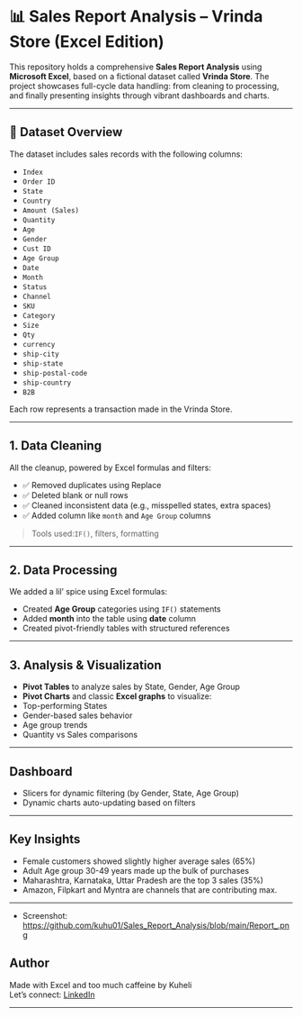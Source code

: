 # 📊 Sales Report Analysis – Vrinda Store (Excel Edition)
 
This repository holds a comprehensive **Sales Report Analysis** using **Microsoft Excel**, based on a fictional dataset called **Vrinda Store**. The project showcases full-cycle data handling: from cleaning to processing, and finally presenting insights through vibrant dashboards and charts.

---

## 📁 Dataset Overview

The dataset includes sales records with the following columns:

- `Index`  
- `Order ID`  
- `State`  
- `Country`  
- `Amount (Sales)`  
- `Quantity`  
- `Age`  
- `Gender`   	
- `Cust ID`			
- `Age Group`	
- `Date`	
- `Month`	
- `Status`	
- `Channel` 	
- `SKU`	
- `Category`	
- `Size`	
- `Qty`	
- `currency`		
- `ship-city`	
- `ship-state`	
- `ship-postal-code`	
- `ship-country`	
- `B2B` 

Each row represents a transaction made in the Vrinda Store.

---

## 1. Data Cleaning 

All the cleanup, powered by Excel formulas and filters:

- ✅ Removed duplicates using Replace
- ✅ Deleted blank or null rows
- ✅ Cleaned inconsistent data (e.g., misspelled states, extra spaces)
- ✅ Added column like `month` and `Age Group` columns

> Tools used:`IF()`, filters, formatting

---

## 2. Data Processing

We added a lil’ spice using Excel formulas:

-  Created **Age Group** categories using `IF()` statements  
-  Added **month** into the table using **date** column 
-  Created pivot-friendly tables with structured references  

---

## 3. Analysis & Visualization

-  **Pivot Tables** to analyze sales by State, Gender, Age Group
-  **Pivot Charts** and classic **Excel graphs** to visualize:
  - Top-performing States
  - Gender-based sales behavior
  - Age group trends
  - Quantity vs Sales comparisons

---

## Dashboard

- Slicers for dynamic filtering (by Gender, State, Age Group)
- Dynamic charts auto-updating based on filters

---

## Key Insights

- Female customers showed slightly higher average sales (65%)
- Adult Age group 30-49 years made up the bulk of purchases 
- Maharashtra, Karnataka, Uttar Pradesh are the top 3 sales (35%)
- Amazon, Filpkart and Myntra are channels that are contributing max.

---

- Screenshot: https://github.com/kuhu01/Sales_Report_Analysis/blob/main/Report_.png
  


## Author

Made with Excel and too much caffeine by Kuheli  
Let’s connect: [LinkedIn](https://www.linkedin.com/in/kuheli-sen123/)

---


